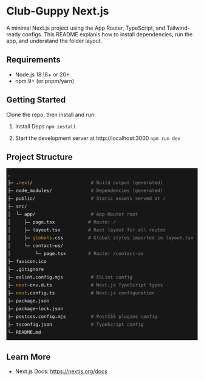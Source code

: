# Club-Guppy Next.js

A minimal Next.js project using the App Router, TypeScript, and Tailwind-ready configs. This README explanis how to install dependencies, run the app, and understand the folder layout.

## Requirements
- Node.js 18.18+ or 20+
- npm 9+ (or pnpm/yarn)

## Getting Started

Clone the repo, then install and run:

1) Install Deps
` npm install `

2) Start the development server at http://localhost:3000
`npm run dev`

## Project Structure
![alt text](image.png)

## Learn More

- Next.js Docs: https://nextjs.org/docs
